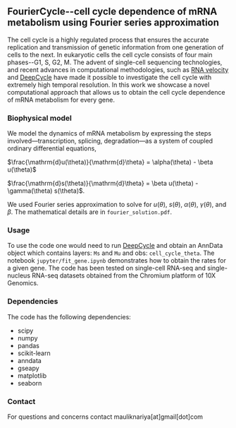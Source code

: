 ## FourierCycle--cell cycle dependence of mRNA metabolism using Fourier series approximation
The cell cycle is a highly regulated process that ensures the accurate replication and transmission of genetic information from one generation of cells to the next. In eukaryotic cells the cell cycle consists of four main phases--G1, S, G2, M. The advent of single-cell sequencing technologies, and recent advances in computational methodologies, such as [RNA velocity](http://velocyto.org/) and [DeepCycle](https://github.com/andreariba/DeepCycle) have made it possible to investigate the cell cycle with extremely high temporal resolution. In this work we showcase a novel computational approach that allows us to obtain the cell cycle dependence of mRNA metabolism for every gene.

### Biophysical model
We model the dynamics of mRNA metabolism by expressing the steps involved—transcription, splicing, degradation—as a system of coupled ordinary differential equations,

$\frac{\mathrm{d}u(\theta)}{\mathrm{d}\theta} = \alpha(\theta) - \beta u(\theta)$

$\frac{\mathrm{d}s(\theta)}{\mathrm{d}\theta} = \beta u(\theta) - \gamma(\theta) s(\theta)$.

We used Fourier series approximation to solve for $u(\theta)$, $s(\theta)$, $\alpha(\theta)$, $\gamma(\theta)$, and $\beta$. The mathematical details are in `fourier_solution.pdf`.

### Usage
To use the code one would need to run [DeepCycle](https://github.com/andreariba/DeepCycle) and obtain an AnnData object which contains layers: `Ms` and `Mu` and obs: `cell_cycle_theta`. The notebook `jupyter/fit_gene.ipynb` demonstrates how to obtain the rates for a given gene. The code has been tested on single-cell RNA-seq and single-nucleus RNA-seq datasets obtained from the Chromium platform of 10X Genomics.

### Dependencies
The code has the following dependencies:
* scipy
* numpy
* pandas
* scikit-learn
* anndata
* gseapy
* matplotlib
* seaborn

### Contact
For questions and concerns contact mauliknariya[at]gmail[dot]com
